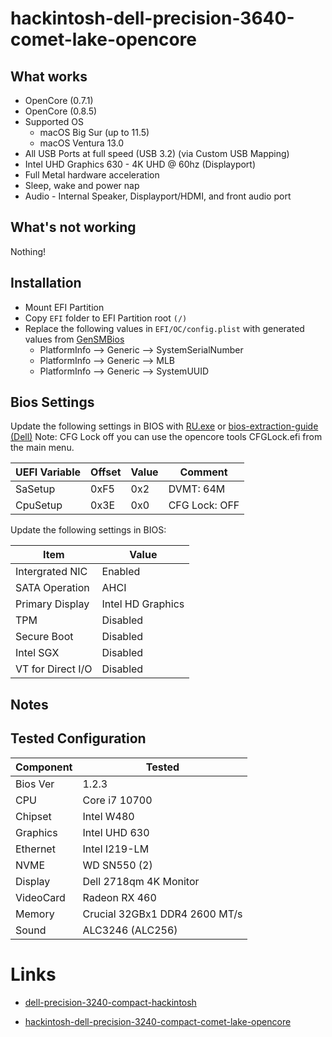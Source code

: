 # hackintosh-dell-precision-3640-comet-lake-opencore

## What works

* OpenCore (0.7.1)
* OpenCore (0.8.5)
* Supported OS
    * macOS Big Sur (up to 11.5)
    * macOS Ventura 13.0
* All USB Ports at full speed (USB 3.2) (via Custom USB Mapping)
* Intel UHD Graphics 630 - 4K UHD @ 60hz (Displayport)
* Full Metal hardware acceleration
* Sleep, wake and power nap
* Audio - Internal Speaker, Displayport/HDMI, and front audio port

## What's not working

Nothing!

## Installation

* Mount EFI Partition
* Copy `EFI` folder to EFI Partition root `(/)`
* Replace the following values in `EFI/OC/config.plist` with generated values from [GenSMBios](https://github.com/corpnewt/GenSMBIOS)
    * PlatformInfo --> Generic --> SystemSerialNumber
    * PlatformInfo --> Generic --> MLB
    * PlatformInfo --> Generic --> SystemUUID

## Bios Settings

Update the following settings in BIOS with [RU.exe](http://ruexe.blogspot.com/) or [bios-extraction-guide (Dell)](https://github.com/dreamwhite/bios-extraction-guide/tree/master/Dell)
Note: CFG Lock off you can use the opencore tools CFGLock.efi from the main menu.

| UEFI Variable | Offset | Value | Comment       |
| ------------- | ------ | ----- | ------------- |
| SaSetup       | 0xF5   | 0x2   | DVMT: 64M     |
| CpuSetup      | 0x3E   | 0x0   | CFG Lock: OFF |


Update the following settings in BIOS:

| Item              | Value             |
| ----------------- | ----------------- |
| Intergrated NIC   | Enabled           |
| SATA Operation    | AHCI              |
| Primary Display   | Intel HD Graphics |
| TPM               | Disabled          |
| Secure Boot       | Disabled          |
| Intel SGX         | Disabled          |
| VT for Direct I/O | Disabled          |


## Notes


## Tested Configuration

| Component | Tested                             |
| --------- | ---------------------------------- |
| Bios Ver  | 1.2.3                              |
| CPU       | Core i7 10700                      |
| Chipset   | Intel W480                         |
| Graphics  | Intel UHD 630                      |
| Ethernet  | Intel I219-LM                      |
| NVME      | WD SN550 (2)                       |
| Display   | Dell 2718qm 4K Monitor             |
| VideoCard | Radeon RX 460                      |
| Memory    | Crucial 32GBx1 DDR4 2600 MT/s      |
| Sound     | ALC3246 (ALC256)                   |



# Links
* [dell-precision-3240-compact-hackintosh](https://github.com/billzhong/dell-precision-3240-compact-hackintosh/)

* [hackintosh-dell-precision-3240-compact-comet-lake-opencore](https://github.com/weblogix/hackintosh-dell-precision-3240-compact-comet-lake-opencore)

